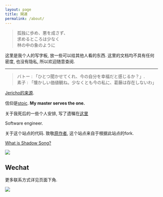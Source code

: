 ```yaml
---
layout: page
title: 関連
permalink: /about/
---
```


> 孤独に歩め、悪を成さず、  
> 求めるところは少なく  
> 林の中の象のように

这里是我个人的写字板, 放一些可以给其他人看的东西. 这里的文档均不具有任何密度, 也没有隐私, 所以欢迎随意查阅. 

---

> バトー : 「ひとつ聞かせてくれ、今の自分を幸福だと感じるか？」.  
> 素子 : 「懐かしい価値観ね。少なくとも今の私に、葛藤は存在しないわ」

[Jericho的来源](https://en.wikipedia.org/wiki/Jericho). 

信仰是[stoic](https://en.wikipedia.org/wiki/Stoicism).  **My master serves the one.** 

关于我死后的一些个人安排, 写了遗嘱在[这里](https://asheblade.github.io/TombStone/)

Software engineer. 

关于这个站点的代码. 致敬[原作者](https://himring.top/welcome-to-endworld/), 这个站点来自于根据此站点的fork. 

[What is Shadow Song?](https://www.youtube.com/watch?v=vqPTTSSsgs4&ab_channel=Ivarov23)

![](https://lh3.googleusercontent.com/pw/ADCreHcVeFEH5dRJpx9mqiK6j-xHW_My6E3RYT-fSLmaSofJcdNptNdnGHLsdD0sjrwn0hRxcdh5sQJvgbF7DaPzF9Q5dHfsqaTuHtnl6OzZSjN2l2yFe_SPSVwEi4WxyYNOuuKqnhbnY7FmVduzTE0VfyJ9rQ=w1706-h1280-s-no-gm?authuser=1)

## Wechat

更多联系方式详见页面下角.

![](https://lh3.googleusercontent.com/pw/AL9nZEWgJWUCNWfqGtRiWK1lfUe4ljbZUTgKNQwDVGpKBYlRkweasvDAm7sXiBcoOistzapCRG__YRoRVM4qBLpNvRFSifPC64Xk6p3Gw_2aDuFjqFZX-9AW_YakPxtgqpmzYCF-DjKC5sreNcBKKc2-Q-Fy=w849-h907-no?authuser=0)